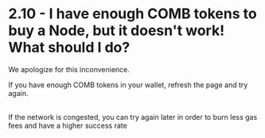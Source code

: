 # 2.10 - I have enough COMB tokens to buy a Node, but it doesn't work! What should I do?

We apologize for this inconvenience.&#x20;

If you have enough COMB tokens in your wallet, refresh the page and try again.&#x20;

\
If the network is congested, you can try again later in order to burn less gas fees and have a higher success rate
